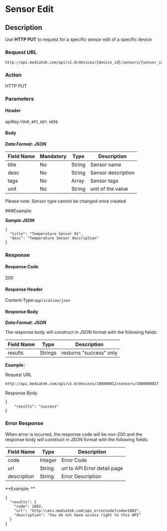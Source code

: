 # Sensor Edit

## Description

Use **HTTP PUT** to request for a specific sensor edit of a specific device


### Request URL

```
http://api.mediatek.com/api/v1.0/devices/{device_id}/sensors/{sensor_id}
```

### Action
HTTP PUT

### Parameters

#### Header

apiKey:`YOUR_API_KEY_HERE`

#### Body

***Data Format: JSON***

|Field Name|Mandatory|Type|Description|
| --- | --- | --- | --- |
| title | No | String | Sensor name |
| desc | No | String | Sensor description |
| tags | No | Array | Sensor tags |
| unit | No | String | unit of the value |

Please note: Sensor type cannot be changed once created

###Example:

***Sample JSON***

```
{
  "title": "Temperature Sensor 01",
  "desc": "Temperature Sensor description"
}
```

### Response

#### Response Code
200

#### Response Header

Content-Type:`application/json`

#### Response Body

***Data Format: JSON***

The response body will construct in JSON format with the following fields:

| Field Name | Type | Description |
| --- | --- | --- |
| results | Strings | resturns "success" only|

**Example:**

Request URL
```
http://api.mediatek.com/api/v1.0/devices/100000012/sensors/1000000027
```

Response Body

```
{
    "results": "success"
}
```

### Error Response

When error is incurred, the response code will be non-200 and the response body will construct in JSON format with the following fields:

| Field Name | Type |Description|
| --- | --- | --- |
| code | Integer | Error Code |
| url | String | url to API Error detail page |
| description | String | Error Description |

**Example: **
```
{
  "results": {
    "code": 1002,
    "url": "http:\\mcs.mediatek.com\api_errorcode?code=1002",
    "description": "You do not have access right to this API"
  }
}
```

